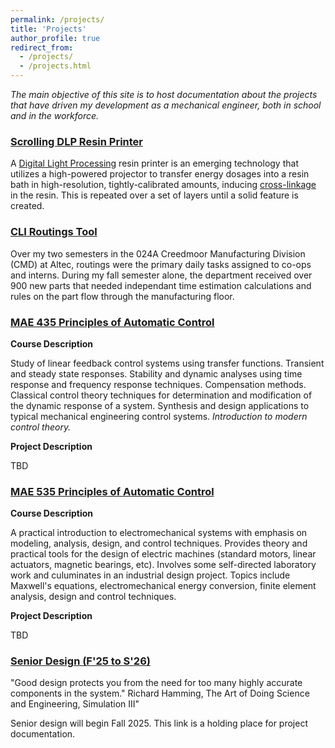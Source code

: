 ```yaml
---
permalink: /projects/
title: 'Projects'
author_profile: true
redirect_from: 
  - /projects/
  - /projects.html
---
```


*The main objective of this site is to host documentation about the projects that have driven my development as a mechanical engineer, both in school and in the workforce.*

### [Scrolling DLP Resin Printer](https://dmalexa5.github.io/projects/dlp/)
A [Digital Light Processing](https://formlabs.com/blog/resin-3d-printer-comparison-sla-vs-dlp/) resin printer is an emerging technology that utilizes a high-powered projector to transfer energy dosages into a resin bath in high-resolution, tightly-calibrated amounts, inducing [cross-linkage](https://en.wikipedia.org/wiki/Cross-link) in the resin. This is repeated over a set of layers until a solid feature is created.

### [CLI Routings Tool](https://dmalexa5.github.io/projects/cli/)
Over my two semesters in the 024A Creedmoor Manufacturing Division (CMD) at Altec, routings were the primary daily tasks assigned to co-ops and interns. During my fall semester alone, the department received over 900 new parts that needed independant time estimation calculations and rules on the part flow through the manufacturing floor.

### [MAE 435 Principles of Automatic Control](https://dmalexa5.github.io/projects/mae435/)
**Course Description**

Study of linear feedback control systems using transfer functions. Transient and steady state responses. Stability and dynamic analyses using time response and frequency response techniques. Compensation methods. Classical control theory techniques for determination and modification of the dynamic response of a system. Synthesis and design applications to typical mechanical engineering control systems. *Introduction to modern control theory.*

**Project Description**

TBD

### [MAE 535 Principles of Automatic Control](https://dmalexa5.github.io/projects/mae535/)
**Course Description**

A practical introduction to electromechanical systems with emphasis on modeling, analysis, design, and control techniques. Provides theory and practical tools for the design of electric machines (standard motors, linear actuators, magnetic bearings, etc). Involves some self-directed laboratory work and culuminates in an industrial design project. Topics include Maxwell's equations, electromechanical energy conversion, finite element analysis, design and control techniques.

**Project Description**

TBD

### [Senior Design (F'25 to S'26)](https://dmalexa5.github.io/projects/senior-design/)
"Good design protects you from the need for too many highly accurate components in the system."
Richard Hamming, The Art of Doing Science and Engineering, Simulation III"

Senior design will begin Fall 2025. This link is a holding place for project documentation.
